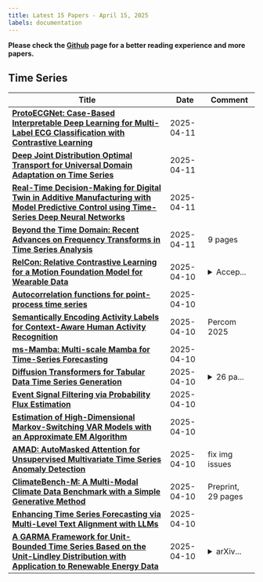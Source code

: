 ```yaml
---
title: Latest 15 Papers - April 15, 2025
labels: documentation
---
```

**Please check the [Github](https://github.com/ke1ewang/DailyArXiv) page for a better reading experience and more papers.**

## Time Series
| **Title** | **Date** | **Comment** |
| --- | --- | --- |
| **[ProtoECGNet: Case-Based Interpretable Deep Learning for Multi-Label ECG Classification with Contrastive Learning](http://arxiv.org/abs/2504.08713v1)** | 2025-04-11 |  |
| **[Deep Joint Distribution Optimal Transport for Universal Domain Adaptation on Time Series](http://arxiv.org/abs/2503.11217v2)** | 2025-04-11 |  |
| **[Real-Time Decision-Making for Digital Twin in Additive Manufacturing with Model Predictive Control using Time-Series Deep Neural Networks](http://arxiv.org/abs/2501.07601v5)** | 2025-04-11 |  |
| **[Beyond the Time Domain: Recent Advances on Frequency Transforms in Time Series Analysis](http://arxiv.org/abs/2504.07099v2)** | 2025-04-11 | 9 pages |
| **[RelCon: Relative Contrastive Learning for a Motion Foundation Model for Wearable Data](http://arxiv.org/abs/2411.18822v5)** | 2025-04-10 | <details><summary>Accep...</summary><p>Accepted to ICLR 2025. Code here: https://github.com/maxxu05/relcon</p></details> |
| **[Autocorrelation functions for point-process time series](http://arxiv.org/abs/2504.08070v1)** | 2025-04-10 |  |
| **[Semantically Encoding Activity Labels for Context-Aware Human Activity Recognition](http://arxiv.org/abs/2504.07916v1)** | 2025-04-10 | Percom 2025 |
| **[ms-Mamba: Multi-scale Mamba for Time-Series Forecasting](http://arxiv.org/abs/2504.07654v1)** | 2025-04-10 |  |
| **[Diffusion Transformers for Tabular Data Time Series Generation](http://arxiv.org/abs/2504.07566v1)** | 2025-04-10 | <details><summary>26 pa...</summary><p>26 pages, 19 figures, 13 tables</p></details> |
| **[Event Signal Filtering via Probability Flux Estimation](http://arxiv.org/abs/2504.07503v1)** | 2025-04-10 |  |
| **[Estimation of High-Dimensional Markov-Switching VAR Models with an Approximate EM Algorithm](http://arxiv.org/abs/2210.07456v2)** | 2025-04-10 |  |
| **[AMAD: AutoMasked Attention for Unsupervised Multivariate Time Series Anomaly Detection](http://arxiv.org/abs/2504.06643v2)** | 2025-04-10 | fix img issues |
| **[ClimateBench-M: A Multi-Modal Climate Data Benchmark with a Simple Generative Method](http://arxiv.org/abs/2504.07394v1)** | 2025-04-10 | Preprint, 29 pages |
| **[Enhancing Time Series Forecasting via Multi-Level Text Alignment with LLMs](http://arxiv.org/abs/2504.07360v1)** | 2025-04-10 |  |
| **[A GARMA Framework for Unit-Bounded Time Series Based on the Unit-Lindley Distribution with Application to Renewable Energy Data](http://arxiv.org/abs/2504.07351v1)** | 2025-04-10 | <details><summary>arXiv...</summary><p>arXiv admin note: text overlap with arXiv:2502.18645</p></details> |

